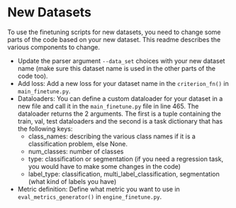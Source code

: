 # New Datasets

To use the finetuning scripts for new datasets, you need to change some parts of the code based on your new dataset. This readme describes the various components to change.

- Update the parser argument `--data_set` choices with your new dataset name (make sure this dataset name is used in the other parts of the code too).
- Add loss: Add a new loss for your dataset name in the `criterion_fn()` in `main_finetune.py`.
- Dataloaders: You can define a custom dataloader for your dataset in a new file and call it in the `main_finetune.py` file in line 465. The dataloader returns the 2 arguments. The first is a tuple containing the train, val, test dataloaders and the second is a task dictionary that has the following keys:
    - class_names: describing the various class names if it is a classification problem, else None.
    - num_classes: number of classes
    - type: classification or segmentation (if you need a regression task, you would have to make some changes in the code)
    - label_type: classification, multi_label_classification, segmentation (what kind of labels you have)
- Metric definition: Define what metric you want to use in `eval_metrics_generator()` in `engine_finetune.py`.


